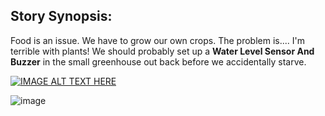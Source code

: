 ## Story Synopsis:

Food is an issue. We have to grow our own crops. The problem is.... I'm terrible with plants! We should probably set up a  **Water Level Sensor And Buzzer** in the small greenhouse out back before we accidentally starve. 

[![IMAGE ALT TEXT HERE](https://img.youtube.com/vi/Cv-CeHMFtDk/0.jpg)](https://www.youtube.com/watch?v=Cv-CeHMFtDk)

![image](https://github.com/user-attachments/assets/fa202e68-d985-4df8-8979-299c32174d19)
